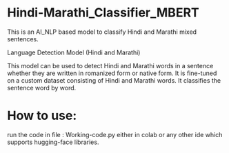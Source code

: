 # Hindi-Marathi_Classifier_MBERT
This is an AI_NLP based model to classify Hindi and Marathi mixed sentences.


Language Detection Model (Hindi and Marathi)

This model can be used to detect Hindi and Marathi words in a sentence whether they are written in romanized form or native form. It is fine-tuned on a custom dataset consisting of Hindi and Marathi words.
It classifies the sentence word by word.

# How to use:
run the code in file : Working-code.py
either in colab or any other ide which supports hugging-face libraries.
